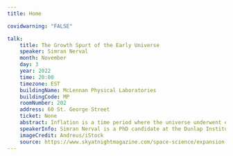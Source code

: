 ```yaml
---
title: Home

covidwarning: "FALSE"

talk:
    title: The Growth Spurt of the Early Universe
    speaker: Simran Nerval
    month: November
    day: 3
    year: 2022
    time: 20:00
    timezone: EST
    buildingName: McLennan Physical Laboratories
    buildingCode: MP
    roomNumber: 202
    address: 60 St. George Street
    ticket: None
    abstract: Inflation is a time period where the universe underwent exponential expansion in a fraction of a second after the Big Bang. One of the most compelling reasons we believe inflation happened is because the universe looks the same everywhere at large scales. We can image the electromagnetic radiation of the universe all the way back from when it was about 380,000 years old which is known as the Cosmic Microwave Background (CMB). Inflation can cause changes to this electromagnetic radiation because it produces gravitational waves! Many telescopes are looking for this signal in the CMB in order to determine exactly what happened in the earliest moments of the universe. In this talk I will explain the motivation for inflation, how it produces gravitational waves, and how we can detect these signals in the CMB.
    speakerInfo: Simran Nerval is a PhD candidate at the Dunlap Institute for Astronomy and Astrophysics and Department of Astronomy and Astrophysics at the University of Toronto. She studies a time period know as inflation, the exponential expansion of the universe within a fraction of a second after the Big Bang. Simran received her Honours Bachelor of Science in Physics and Astronomy from the University of Toronto and her Master of Science in Astroparticle Physics and Cosmology from Queen's University. Alongside her research she spends a lot of time running outreach events with the IDEAS (Innovation, Diversity, Exploration & Advancement in STEM) Initiative and AstroTours in order to promote enthusiasm for science in youth and advocate for diversity. In her free time, she is an aspiring baker, baking everything from loaves of bread to decorated cakes!
    imageCredit: Andreus/iStock
    source: https://www.skyatnightmagazine.com/space-science/expansion-universe/
---
```


